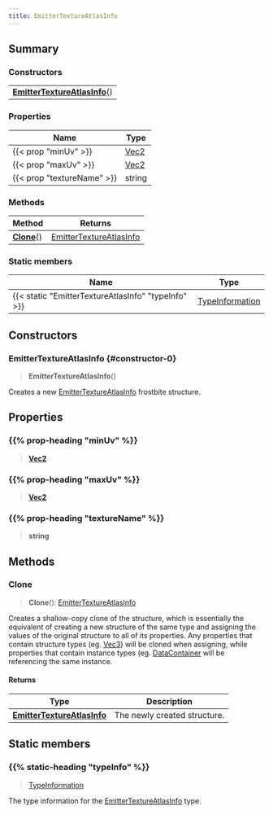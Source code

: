```yaml
---
title: EmitterTextureAtlasInfo
---
```



## Summary
### Constructors
| |
| ----------- |
| **[EmitterTextureAtlasInfo](#constructor-0)**() |

### Properties
| Name | Type |
| ---- | ---- |
| {{< prop "minUv" >}} | [Vec2](/vext/ref/shared/class/vec2) |
| {{< prop "maxUv" >}} | [Vec2](/vext/ref/shared/class/vec2) |
| {{< prop "textureName" >}} | string |

### Methods
| Method | Returns |
| ------ | ---- |
| **[Clone](#clone)**() | [EmitterTextureAtlasInfo](/vext/ref/fb/emittertextureatlasinfo) |

### Static members
| Name | Type |
| ---- | ---- |
| {{< static "EmitterTextureAtlasInfo" "typeInfo" >}} | [TypeInformation](/vext/ref/shared/class/typeinformation) |

## Constructors
### EmitterTextureAtlasInfo {#constructor-0}
> **EmitterTextureAtlasInfo**()

Creates a new [EmitterTextureAtlasInfo](/vext/ref/fb/emittertextureatlasinfo) frostbite structure.

## Properties
### {{% prop-heading "minUv" %}}
> **[Vec2](/vext/ref/shared/class/vec2)**

### {{% prop-heading "maxUv" %}}
> **[Vec2](/vext/ref/shared/class/vec2)**

### {{% prop-heading "textureName" %}}
> **string**

## Methods
### Clone
> **Clone**(): [EmitterTextureAtlasInfo](/vext/ref/fb/emittertextureatlasinfo)

Creates a shallow-copy clone of the structure, which is essentially the equivalent of creating a new structure of the same type and assigning the values of the original structure to all of its properties. Any properties that contain structure types (eg. [Vec3](/vext/ref/shared/class/vec3)) will be cloned when assigning, while properties that contain instance types (eg. [DataContainer](/vext/ref/shared/class/datacontainer) will be referencing the same instance.

#### Returns
| Type | Description |
| ---- | ----------- |
| **[EmitterTextureAtlasInfo](/vext/ref/fb/emittertextureatlasinfo)** | The newly created structure. |

## Static members
### {{% static-heading "typeInfo" %}}
> [TypeInformation](/vext/ref/shared/class/typeinformation)

The type information for the [EmitterTextureAtlasInfo](/vext/ref/fb/emittertextureatlasinfo) type.

